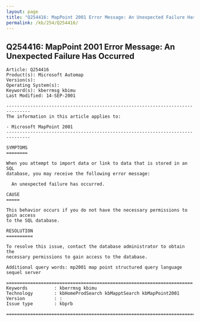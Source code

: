 ```yaml
---
layout: page
title: "Q254416: MapPoint 2001 Error Message: An Unexpected Failure Has Occurred"
permalink: /kb/254/Q254416/
---
```


## Q254416: MapPoint 2001 Error Message: An Unexpected Failure Has Occurred

	Article: Q254416
	Product(s): Microsoft Automap
	Version(s): 
	Operating System(s): 
	Keyword(s): kberrmsg kbimu
	Last Modified: 14-SEP-2001
	
	-------------------------------------------------------------------------------
	The information in this article applies to:
	
	- Microsoft MapPoint 2001 
	-------------------------------------------------------------------------------
	
	SYMPTOMS
	========
	
	When you attempt to import data or link to data that is stored in an SQL
	database, you may receive the following error message:
	
	  An unexpected failure has occurred.
	
	CAUSE
	=====
	
	This behavior occurs if you do not have the necessary permissions to gain access
	to the SQL database.
	
	RESOLUTION
	==========
	
	To resolve this issue, contact the database administrator to obtain the
	necessary permissions to gain access to the database.
	
	Additional query words: mp2001 map point structured query language sequel server
	
	======================================================================
	Keywords          : kberrmsg kbimu 
	Technology        : kbHomeProdSearch kbMapptSearch kbMapPoint2001
	Version           : :
	Issue type        : kbprb
	
	=============================================================================
	
